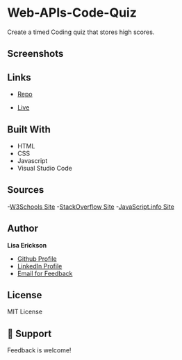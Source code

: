 # Web-APIs-Code-Quiz

Create a timed Coding quiz that stores high scores.

## Screenshots


## Links

- [Repo](https://github.com/lisaericksoncoding/Web-APIs-Code-Quiz "Web-APIs-Code-Quiz Repo")

- [Live](https://lisaericksoncoding.github.io/Web-APIs-Code-Quiz "Live View")

## Built With

- HTML
- CSS
- Javascript
- Visual Studio Code

## Sources

-[W3Schools Site](https://www.w3schools.com "W3Schools")
-[StackOverflow Site](https://stackoverflow.com/ "Stack Overflow")
-[JavaScript.info Site](https://javascript.info/ "JavaScript.info")

## Author

**Lisa Erickson**

- [Github Profile](https://github.com/lisaericksoncoding "Lisa Erickson")
- [LinkedIn Profile](https://www.linkedin.com/in/lisalerickson/ "Lisa Erickson")
- [Email for Feedback](mailto:erickson.l.lisa@gmail.com?subject=Feedback "Feedback")

## License

MIT License

## 🤝 Support

Feedback is welcome!